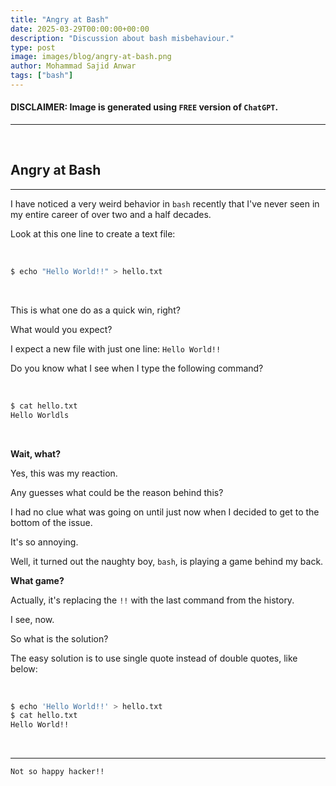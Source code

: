 ```yaml
---
title: "Angry at Bash"
date: 2025-03-29T00:00:00+00:00
description: "Discussion about bash misbehaviour."
type: post
image: images/blog/angry-at-bash.png
author: Mohammad Sajid Anwar
tags: ["bash"]
---
```


#### **DISCLAIMER:** Image is generated using `FREE` version of `ChatGPT`.
***

<br>

## Angry at Bash
***

I have noticed a very weird behavior in `bash` recently that I've never seen in my entire career of over two and a half decades.

Look at this one line to create a text file:

<br>

```bash
$ echo "Hello World!!" > hello.txt
```

<br>

This is what one do as a quick win, right?

What would you expect?

I expect a new file with just one line: `Hello World!!`

Do you know what I see when I type the following command?

<br>

```bash
$ cat hello.txt
Hello Worldls
```

<br>

**Wait, what?**

Yes, this was my reaction.

Any guesses what could be the reason behind this?

I had no clue what was going on until just now when I decided to get to the bottom of the issue.

It's so annoying.

Well, it turned out the naughty boy, `bash`, is playing a game behind my back.

**What game?**

Actually, it's replacing the `!!` with the last command from the history.

I see, now.

So what is the solution?

The easy solution is to use single quote instead of double quotes, like below:

<br>

```bash
$ echo 'Hello World!!' > hello.txt
$ cat hello.txt
Hello World!!
```

<br>

***

`Not so happy hacker!!`
